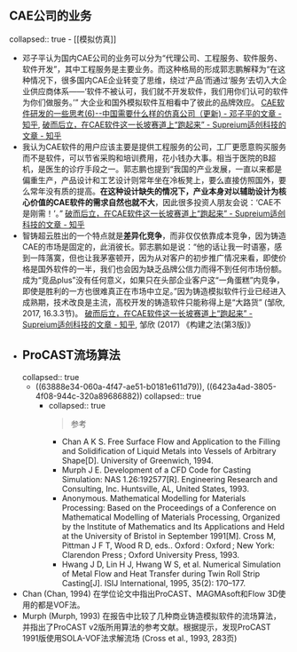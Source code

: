 ## CAE公司的业务
collapsed:: true
	- [[模拟仿真]]
- 邓子平认为国内CAE公司的业务可以分为“代理公司、工程服务、软件服务、软件开发”，其中工程服务是主要业务。而这种格局的形成郭志鹏解释为“在这种情况下，很多国内CAE企业转变了思维，绕过‘产品’而通过‘服务’去切入大企业供应商体系——‘软件不被认可，我们就不开发软件，我们用你们认可的软件为你们做服务。’” 大企业和国外模拟软件互相看中了彼此的品牌效应。 [CAE软件研发的一些思考(6)--中国需要什么样的仿真公司（更新) - 邓子平的文章 - 知乎](https://zhuanlan.zhihu.com/p/438609858), [破而后立，在CAE软件这一长坡赛道上“跑起来” - Supreium适创科技的文章 - 知乎](https://zhuanlan.zhihu.com/p/474149069)
- 我认为CAE软件的用户应该主要是提供工程服务的公司，工厂更愿意购买服务而不是软件，可以节省采购和培训费用，花小钱办大事。相当于医院的B超机，是医生的诊疗手段之一。郭志鹏也提到“我国的产业发展，一直以来都是偏重生产，产品设计和工艺设计则常年坐在冷板凳上，要么直接仿照国外，要么常年没有质的提高。**在这种设计缺失的情况下，产业本身对以辅助设计为核心价值的CAE软件的需求自然也就不大**，因此很多投资人朋友会说：‘CAE不是刚需！’。” [破而后立，在CAE软件这一长坡赛道上“跑起来” - Supreium适创科技的文章 - 知乎](https://zhuanlan.zhihu.com/p/474149069)
- 智铸超云胜出的一个特点就是**差异化竞争**，而非仅仅依靠成本竞争，因为铸造CAE的市场是固定的，此消彼长。郭志鹏如是说：“他的话让我一时语塞，感到一阵落寞，但也让我茅塞顿开，因为从对客户的初步推广情况来看，即使价格是国外软件的一半，我们也会因为缺乏品牌公信力而得不到任何市场份额。成为“竞品plus”没有任何意义，如果只在头部企业客户这“一角蛋糕”内竞争，即使是胜利的一方也很难真正在市场中立足。”因为铸造模拟软件行业已经进入成熟期，技术改良是主流，高校开发的铸造软件只能称得上是“大路货” (邹欣, 2017, 16.3.3节)。 [破而后立，在CAE软件这一长坡赛道上“跑起来” - Supreium适创科技的文章 - 知乎](https://zhuanlan.zhihu.com/p/474149069), 邹欣 (2017) 《构建之法(第3版)》
- ## ProCAST流场算法
  collapsed:: true
	- ((63888e34-060a-4f47-ae51-b0181e611d79)), ((6423a4ad-3805-4f08-944c-320a89686882))
	  collapsed:: true
		- collapsed:: true
		  >参考
			- Chan A K S. Free Surface Flow and Application to the Filling and Solidification of Liquid Metals into Vessels of Arbitrary Shape[D]. University of Greenwich, 1994.
			- Murph J E. Development of a CFD Code for Casting Simulation: NAS 1.26:192577[R]. Engineering Research and Consulting, Inc. Huntsville, AL, United States, 1993.
			- Anonymous. Mathematical Modelling for Materials Processing: Based on the Proceedings of a Conference on Mathematical Modelling of Materials Processing, Organized by the Institute of Mathematics and Its Applications and Held at the University of Bristol in September 1991[M]. Cross M, Pittman J F T, Wood R D, eds.. Oxford : Oxford ; New York: Clarendon Press ; Oxford University Press, 1993.
			- Hwang J D, Lin H J, Hwang W S, et al. Numerical Simulation of Metal Flow and Heat Transfer during Twin Roll Strip Casting[J]. ISIJ International, 1995, 35(2): 170–177.
- Chan (Chan, 1994) 在学位论文中指出ProCAST、MAGMAsoft和Flow 3D使用的都是VOF法。
- Murph (Murph, 1993) 在报告中比较了几种商业铸造模拟软件的流场算法，并指出了ProCAST v2版所用算法的参考文献。根据提示，发现ProCAST 1991版使用SOLA-VOF法求解流场 (Cross et al., 1993, 283页)